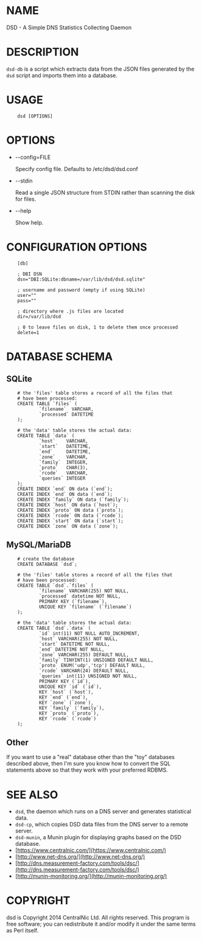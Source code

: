 # NAME

DSD - A Simple DNS Statistics Collecting Daemon

# DESCRIPTION

`dsd-db` is a script which extracts data from the JSON files generated by the
`dsd` script and imports them into a database.

# USAGE

        dsd [OPTIONS]

# OPTIONS

- --config=FILE

    Specify config file. Defaults to /etc/dsd/dsd.conf

- --stdin

    Read a single JSON structure from STDIN rather than scanning the disk for files.

- --help

    Show help.

# CONFIGURATION OPTIONS

        [db]

        ; DBI DSN
        dsn="DBI:SQLite:dbname=/var/lib/dsd/dsd.sqlite"

        ; username and password (empty if using SQLite)
        user=""
        pass=""

        ; directory where .js files are located
        dir=/var/lib/dsd

        ; 0 to leave files on disk, 1 to delete them once processed
        delete=1

# DATABASE SCHEMA

## SQLite

        # the 'files' table stores a record of all the files that
        # have been processed:
        CREATE TABLE `files` (
                `filename`  VARCHAR,
                `processed` DATETIME
        );

        # the 'data' table stores the actual data:
        CREATE TABLE `data` (
                `host`    VARCHAR,
                `start`   DATETIME,
                `end`     DATETIME,
                `zone`    VARCHAR,
                `family`  INTEGER,
                `proto`   CHAR(3),
                `rcode`   VARCHAR,
                `queries` INTEGER
        );
        CREATE INDEX `end` ON data (`end`);
        CREATE INDEX `end` ON data (`end`);
        CREATE INDEX `family` ON data (`family`);
        CREATE INDEX `host` ON data (`host`);
        CREATE INDEX `proto` ON data (`proto`);
        CREATE INDEX `rcode` ON data (`rcode`);
        CREATE INDEX `start` ON data (`start`);
        CREATE INDEX `zone` ON data (`zone`);

## MySQL/MariaDB

        # create the database
        CREATE DATABASE `dsd`;

        # the 'files' table stores a record of all the files that
        # have been processed:
        CREATE TABLE `dsd`.`files` (
                `filename` VARCHAR(255) NOT NULL,
                `processed` datetime NOT NULL,
                PRIMARY KEY (`filename`),
                UNIQUE KEY `filename` (`filename`)
        );

        # the 'data' table stores the actual data:
        CREATE TABLE `dsd`.`data` (
                `id` int(11) NOT NULL AUTO_INCREMENT,
                `host` VARCHAR(255) NOT NULL,
                `start` DATETIME NOT NULL,
                `end` DATETIME NOT NULL,
                `zone` VARCHAR(255) DEFAULT NULL,
                `family` TINYINT(1) UNSIGNED DEFAULT NULL,
                `proto` ENUM('udp','tcp') DEFAULT NULL,
                `rcode` VARCHAR(24) DEFAULT NULL,
                `queries` int(11) UNSIGNED NOT NULL,
                PRIMARY KEY (`id`),
                UNIQUE KEY `id` (`id`),
                KEY `host` (`host`),
                KEY `end` (`end`),
                KEY `zone` (`zone`),
                KEY `family` (`family`),
                KEY `proto` (`proto`),
                KEY `rcode` (`rcode`)
        );

## Other

If you want to use a "real" database other than the "toy" databases described
above, then I'm sure you know how to convert the SQL statements above so that
they work with your preferred RDBMS.

# SEE ALSO

- `dsd`, the daemon which runs on a DNS server and generates statistical data.
- `dsd-cp`, which copies DSD data files from the DNS server to a remote server.
- `dsd-munin`, a Munin plugin for displaying graphs based on the DSD database.
- [https://www.centralnic.com/](https://www.centralnic.com/)
- [http://www.net-dns.org/](http://www.net-dns.org/)
- [http://dns.measurement-factory.com/tools/dsc/](http://dns.measurement-factory.com/tools/dsc/)
- [http://munin-monitoring.org/](http://munin-monitoring.org/)

# COPYRIGHT

dsd is Copyright 2014 CentralNic Ltd. All rights reserved. This program is free
software; you can redistribute it and/or modify it under the same terms as Perl
itself.
